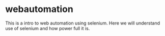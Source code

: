 # webautomation
This is a intro to web automation using selenium. Here we will understand use of selenium and how power full it is.
